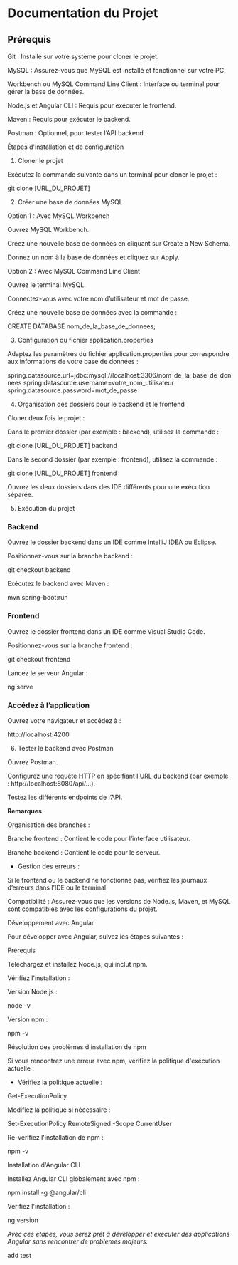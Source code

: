 # Documentation du Projet

## Prérequis

Git : Installé sur votre système pour cloner le projet.

MySQL : Assurez-vous que MySQL est installé et fonctionnel sur votre PC.

Workbench ou MySQL Command Line Client : Interface ou terminal pour gérer la base de données.

Node.js et Angular CLI : Requis pour exécuter le frontend.

Maven : Requis pour exécuter le backend.

Postman : Optionnel, pour tester l’API backend.

Étapes d'installation et de configuration

1. Cloner le projet

Exécutez la commande suivante dans un terminal pour cloner le projet :

git clone [URL_DU_PROJET]

2. Créer une base de données MySQL

Option 1 : Avec MySQL Workbench

Ouvrez MySQL Workbench.

Créez une nouvelle base de données en cliquant sur Create a New Schema.

Donnez un nom à la base de données et cliquez sur Apply.

Option 2 : Avec MySQL Command Line Client

Ouvrez le terminal MySQL.

Connectez-vous avec votre nom d’utilisateur et mot de passe.

Créez une nouvelle base de données avec la commande :

CREATE DATABASE nom_de_la_base_de_donnees;

3. Configuration du fichier application.properties

Adaptez les paramètres du fichier application.properties pour correspondre aux informations de votre base de données :

spring.datasource.url=jdbc:mysql://localhost:3306/nom_de_la_base_de_donnees
spring.datasource.username=votre_nom_utilisateur
spring.datasource.password=mot_de_passe

4. Organisation des dossiers pour le backend et le frontend

Cloner deux fois le projet :

Dans le premier dossier (par exemple : backend), utilisez la commande :

git clone [URL_DU_PROJET] backend

Dans le second dossier (par exemple : frontend), utilisez la commande :

git clone [URL_DU_PROJET] frontend

Ouvrez les deux dossiers dans des IDE différents pour une exécution séparée.

5. Exécution du projet

### Backend

Ouvrez le dossier backend dans un IDE comme IntelliJ IDEA ou Eclipse.

Positionnez-vous sur la branche backend :

git checkout backend

Exécutez le backend avec Maven :

mvn spring-boot:run

### Frontend

Ouvrez le dossier frontend dans un IDE comme Visual Studio Code.

Positionnez-vous sur la branche frontend :

git checkout frontend

Lancez le serveur Angular :

ng serve

### Accédez à l’application

Ouvrez votre navigateur et accédez à :

http://localhost:4200

6. Tester le backend avec Postman

Ouvrez Postman.

Configurez une requête HTTP en spécifiant l’URL du backend (par exemple : http://localhost:8080/api/...).

Testez les différents endpoints de l’API.

**Remarques**

Organisation des branches :

Branche frontend : Contient le code pour l’interface utilisateur.

Branche backend : Contient le code pour le serveur.

- Gestion des erreurs :

Si le frontend ou le backend ne fonctionne pas, vérifiez les journaux d’erreurs dans l’IDE ou le terminal.

Compatibilité : Assurez-vous que les versions de Node.js, Maven, et MySQL sont compatibles avec les configurations du projet.

Développement avec Angular

Pour développer avec Angular, suivez les étapes suivantes :

Prérequis

Téléchargez et installez Node.js, qui inclut npm.

Vérifiez l'installation :

Version Node.js :

node -v

Version npm :

npm -v

Résolution des problèmes d'installation de npm

Si vous rencontrez une erreur avec npm, vérifiez la politique d'exécution actuelle :

- Vérifiez la politique actuelle :

Get-ExecutionPolicy

Modifiez la politique si nécessaire :

Set-ExecutionPolicy RemoteSigned -Scope CurrentUser

Re-vérifiez l'installation de npm :

npm -v

Installation d'Angular CLI

Installez Angular CLI globalement avec npm :

npm install -g @angular/cli

Vérifiez l'installation :

ng version

*Avec ces étapes, vous serez prêt à développer et exécuter des applications Angular sans rencontrer de problèmes majeurs.*


add test